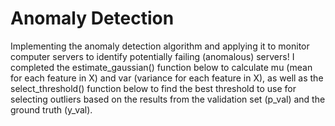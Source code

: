 # Anomaly Detection
Implementing the anomaly detection algorithm and applying it to monitor computer servers to identify potentially failing (anomalous) servers! I completed the estimate_gaussian() function below to calculate mu (mean for each feature in X) and var (variance for each feature in X), as well as the select_threshold() function below to find the best threshold to use for selecting outliers based on the results from the validation set (p_val) and the ground truth (y_val).
